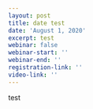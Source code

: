 ```yaml
---
layout: post
title: date test
date: 'August 1, 2020'
excerpt: test
webinar: false
webinar-start: ''
webinar-end: ''
registration-link: ''
video-link: ''
---
```

test
